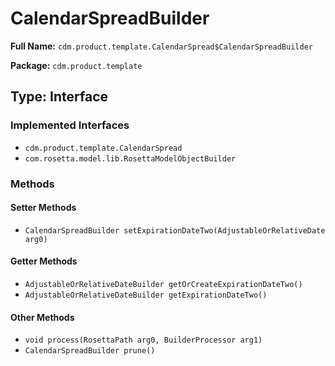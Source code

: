 # CalendarSpreadBuilder

**Full Name:** `cdm.product.template.CalendarSpread$CalendarSpreadBuilder`

**Package:** `cdm.product.template`

## Type: Interface

### Implemented Interfaces

- `cdm.product.template.CalendarSpread`
- `com.rosetta.model.lib.RosettaModelObjectBuilder`

### Methods

#### Setter Methods

- `CalendarSpreadBuilder setExpirationDateTwo(AdjustableOrRelativeDate arg0)`

#### Getter Methods

- `AdjustableOrRelativeDateBuilder getOrCreateExpirationDateTwo()`
- `AdjustableOrRelativeDateBuilder getExpirationDateTwo()`

#### Other Methods

- `void process(RosettaPath arg0, BuilderProcessor arg1)`
- `CalendarSpreadBuilder prune()`

